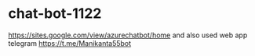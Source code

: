 # chat-bot-1122
https://sites.google.com/view/azurechatbot/home
 and also used web app telegram
 https://t.me/Manikanta55bot
